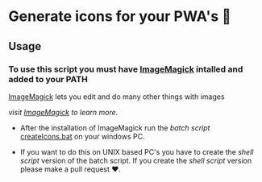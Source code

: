 # Generate icons for your PWA's 👏

## Usage

### To use this script you must have [ImageMagick](https://imagemagick.org/) intalled and added to your PATH

[ImageMagick](https://imagemagick.org/) lets you edit and do many other things with images

_visit [ImageMagick](https://imagemagick.org/) to learn more._

* After the installation of ImageMagick run the _batch script_ [createIcons.bat](/createIcons.bat) on your windows PC.

* If you want to do this on UNIX based PC's you have to create the _shell script_ version of the batch script.
If you create the _shell script_ version please make a pull request ❤. 
